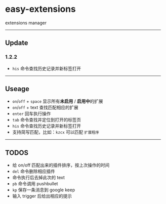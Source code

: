 easy-extensions
===============

extensions manager

---
## Update
### 1.2.2
+ `his` 命令查找历史记录并新标签打开

---
## Useage
+ `on`/`off` + `space` 显示所有**未启用** / **启用中**的扩展
+ `on`/`off` + text 查找匹配相应的扩展
+ `enter` 回车执行操作
+ `tab` 命令查找并定位到打开的标签页
+ `his` 命令查找历史记录并新标签打开
+ 支持简写匹配，比如：`kzcx` 可以匹配 `扩展程序`

---
## TODOS
+ 给 on/off 匹配出来的插件排序，按上次操作的时间
+ `del` 命令删除相应插件 
+ 命令执行后去掉此次的 text
+ `pb` 命令调用 pushbullet
+ `kp` 保存一条消息到 google keep
+ 输入 trigger 后给出相应的提示


